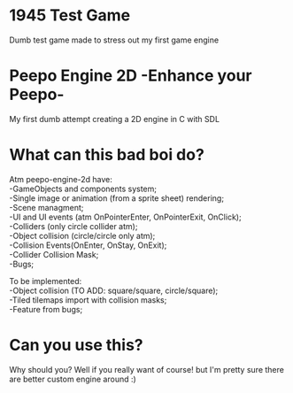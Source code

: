 # 1945 Test Game
Dumb test game made to stress out my first game engine
  
  
# Peepo Engine 2D -Enhance your Peepo-
My first dumb attempt creating a 2D engine in C with SDL

# What can this bad boi do?
Atm peepo-engine-2d have:  
  -GameObjects and components system;  
  -Single image or animation (from a sprite sheet) rendering;  
  -Scene managment;  
  -UI and UI events (atm OnPointerEnter, OnPointerExit, OnClick);  
  -Colliders (only circle collider atm);  
  -Object collision (circle/circle only atm);  
  -Collision Events(OnEnter, OnStay, OnExit);  
  -Collider Collision Mask;  
  -Bugs;  
  
To be implemented:  
  -Object collision (TO ADD: square/square, circle/square);  
  -Tiled tilemaps import with collision masks;  
  -Feature from bugs;  
    
# Can you use this?
Why should you? Well if you really want of course! but I'm pretty sure there are better custom engine around :)
